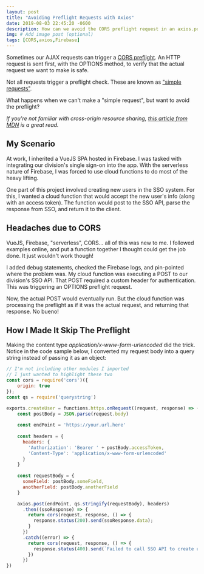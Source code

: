 ```yaml
---
layout: post
title: "Avoiding Preflight Requests with Axios"
date: 2019-08-03 22:45:20 -0600
description: How can we avoid the CORS preflight request in an axios.post()?
img: # Add image post (optional)
tags: [CORS,axios,Firebase]
---
```


Sometimes our AJAX requests can trigger a [CORS preflight](https://developer.mozilla.org/en-US/docs/Web/HTTP/CORS#Preflighted_requests). An HTTP request is sent first, with the OPTIONS method, to verify that the actual request we want to make is safe. 

Not all requests trigger a preflight check. These are known as ["simple requests"](https://developer.mozilla.org/en-US/docs/Web/HTTP/CORS#Simple_requests).

What happens when we can't make a "simple request", but want to avoid the preflight?

_If you're not familiar with cross-origin resource sharing, [this article from MDN](https://developer.mozilla.org/en-US/docs/Web/HTTP/CORS) is a great read._

## My Scenario
At work, I inherited a VueJS SPA hosted in Firebase. I was tasked with integrating our division's single sign-on into the app. With the serverless nature of Firebase, I was forced to use cloud functions to do most of the heavy lifting.

One part of this project involved creating new users in the SSO system. For this, I wanted a cloud function that would accept the new user's info (along with an access token). The function would post to the SSO API, parse the response from SSO, and return it to the client.

## Headaches due to CORS
VueJS, Firebase, "serverless", CORS... all of this was new to me. I followed examples online, and put a function together I thought could get the job done. It just wouldn't work though!

I added debug statements, checked the Firebase logs, and pin-pointed where the problem was. My cloud function was executing a POST to our division's SSO API. That POST required a custom header for authentication. This was triggering an OPTIONS preflight request.

Now, the actual POST would eventually run. But the cloud function was processing the preflight as if it was the actual request, and returning that response. No bueno!

## How I Made It Skip The Preflight
Making the content type *application/x-www-form-urlencoded* did the trick. Notice in the code sample below, I converted my request body into a query string instead of passing it as an object:

```js
// I'm not including other modules I imported
// I just wanted to highlight these two
const cors = require('cors')({
    origin: true
});
const qs = require('querystring')

exports.createUser = functions.https.onRequest((request, response) => {
    const postBody = JSON.parse(request.body)
    
    const endPoint = 'https://your.url.here'
    
    const headers = {
      headers: {
        'Authorization': 'Bearer ' + postBody.accessToken,
        'Content-Type': 'application/x-www-form-urlencoded'
      }
    }
    
    const requestBody = {
      someField: postBody.someField,
      anotherField: postBody.anotherField
    }

    axios.post(endPoint, qs.stringify(requestBody), headers)
      .then((ssoResponse) => {
        return cors(request, response, () => {
          response.status(200).send(ssoResponse.data);
        }
      })
      .catch((error) => {
        return cors(request, response, () => {
          response.status(400).send(`Failed to call SSO API to create user: ${error}`);
        })
      })
})
```
